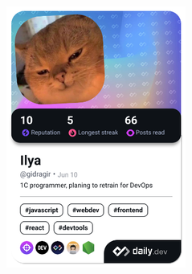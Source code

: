 <a align="center" href="https://app.daily.dev/gidragir"><img src="./devcard.png" width="356" alt="Gidragir's Dev Card"/></a>
